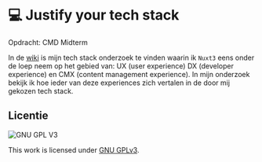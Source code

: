 # 💻 Justify your tech stack
Opdracht: CMD Midterm

In de [wiki]() is mijn tech stack onderzoek te vinden waarin ik `Nuxt3` eens onder de loep neem op het gebied van: UX (user experience) DX (developer experience) en CMX (content management experience). In mijn onderzoek bekijk ik hoe ieder van deze experiences zich vertalen in de door mij gekozen tech stack.

## Licentie

![GNU GPL V3](https://www.gnu.org/graphics/gplv3-127x51.png)

This work is licensed under [GNU GPLv3](./LICENSE).

